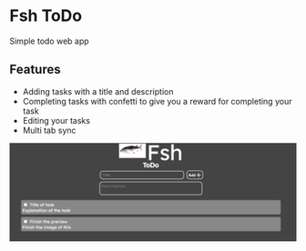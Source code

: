 # Fsh ToDo
Simple todo web app

## Features
- Adding tasks with a title and description
- Completing tasks with confetti to give you a reward for completing your task
- Editing your tasks
- Multi tab sync

![Image demostration](preview.png)
